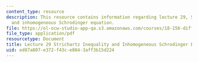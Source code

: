 ```yaml
---
content_type: resource
description: This resource contains information regarding lecture 29, Strichartz inequality
  and inhomogeneous Schrodinger equation.
file: https://ol-ocw-studio-app-qa.s3.amazonaws.com/courses/18-156-differential-analysis-ii-partial-differential-equations-and-fourier-analysis-spring-2016/ed87a807e372f43ce0843aff3b15d224_MIT18_156S16_lec29.pdf
file_type: application/pdf
resourcetype: Document
title: Lecture 29 Strichartz Inequality and Inhomogeneous Schrodinger Equation
uid: ed87a807-e372-f43c-e084-3aff3b15d224
---
```

